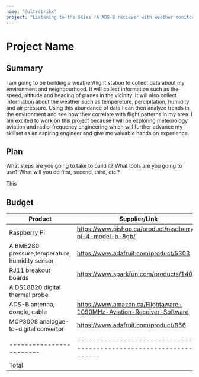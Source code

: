 ```yaml
---
name: "@ultratrikx"
project: "Listening to the Skies (A ADS-B reciever with weather monitoring tools)"
---
```


# Project Name

## Summary

I am going to be building a weather/flight station to collect data about my environment and neighbourhood. It will collect information such as the speed, altitude and heading of planes in the vicinity. It will also collect information about the weather such as tempereture, percipitation, humidity and air pressure. Using this abundance of data I can then analyze trends in the environment and see how they correlate with flight patterns in my area. I am excited to work on this project because I will be exploring meteorology aviation and radio-frequency engineering which will further advance my skillset as an aspiring engineer and give me valuable hands on experience.

## Plan

What steps are you going to take to build it? What tools are you going to use? What will you do first, second, third, etc.?

This 

## Budget

| Product                | Supplier/Link                                                        | Cost   |
| ---------------------- | -------------------------------------------------------------------- | ------ |
| Raspberry Pi           | https://www.pishop.ca/product/raspberry-pi-4-model-b-8gb/            | $77.06 |
| A BME280 pressure,temperature, humidity sensor | https://www.adafruit.com/product/5303                                | $24.95 |
| RJ11 breakout boards   | https://www.sparkfun.com/products/14021                              | $02.10 |
| A DS18B20 digital thermal probe |                                                                      | $19.95 |
| ADS-B antenna, dongle, cable | https://www.amazon.ca/Flightaware-1090MHz-Aviation-Receiver-Software | $55.51 |
| MCP3008 analogue-to-digital convertor | https://www.adafruit.com/product/856                                 | $04.50 |
|                        |                                                                      |        |
|------------------------|----------------------------------------------------------------------|--------|
| Total                  |                                                                      | 184.07 |
